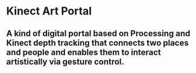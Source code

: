 # Kinect Art Portal

## A kind of digital portal based on Processing and Kinect depth tracking that connects two places and people and enables them to interact artistically via gesture control.
